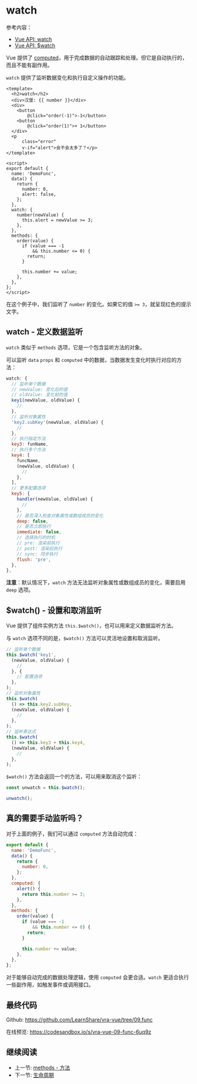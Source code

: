 # watch

参考内容：

+ [Vue API: watch](https://v3.cn.vuejs.org/api/options-data.html#watch)
+ [Vue API: $watch](https://v3.cn.vuejs.org/api/instance-methods.html#watch)

Vue 提供了 [computed](../data/computed)，用于完成数据的自动跟踪和处理。但它是自动执行的，而且不能有副作用。

`watch` 提供了监听数据变化和执行自定义操作的功能。

```vue
<template>
  <h2>watch</h2>
  <div>汉堡: {{ number }}</div>
  <div>
    <button
        @click="order(-1)">-1</button>
    <button
        @click="order(1)">+ 1</button>
  </div>
  <p
      class="error"
      v-if="alert">会不会太多了？</p>
</template>

<script>
export default {
  name: 'DemoFunc',
  data() {
    return {
      number: 0,
      alert: false,
    };
  },
  watch: {
    number(newValue) {
      this.alert = newValue >= 3;
    },
  },
  methods: {
    order(value) {
      if (value === -1
          && this.number <= 0) {
        return;
      }

      this.number += value;
    },
  },
};
</script>
```

在这个例子中，我们监听了 `number` 的变化。如果它的值 `>= 3`，就呈现红色的提示文字。

## watch - 定义数据监听

`watch` 类似于 `methods` 选项，它是一个包含监听方法的对象。

可以监听 `data` `props` 和 `computed` 中的数据，当数据发生变化时执行对应的方法：

```js
watch: {
  // 监听单个数据
  // newValue: 变化后的值
  // oldValue: 变化前的值
  key1(newValue, oldValue) {
    //
  },
  // 监听对象属性
  'key2.subKey'(newValue, oldValue) {
    //
  },
  // 执行指定方法
  key3: funName,
  // 执行多个方法
  key4: [
    funcName,
    (newValue, oldValue) {
      //
    },
  ],
  // 更多配置选项
  key5: {
    handler(newValue, oldValue) {
      //
    },
    // 是否深入检查对象属性或数组成员的变化
    deep: false,
    // 是否立即执行
    immediate: false,
    // 选择执行的时机
    // pre: 渲染前执行
    // post: 渲染后执行
    // sync: 同步执行
    flush: 'pre',
  },
},
```

**注意**：默认情况下，`watch` 方法无法监听对象属性或数组成员的变化，需要启用 `deep` 选项。

## $watch() - 设置和取消监听

Vue 提供了组件实例方法 `this.$watch()`，也可以用来定义数据监听方法。

与 `watch` 选项不同的是，`$watch()` 方法可以灵活地设置和取消监听。

```js
// 监听单个数据
this.$watch('key1',
  (newValue, oldValue) {
    //
  }, {
    // 配置选项
  },
);
// 监听对象属性
this.$watch(
  () => this.key2.subKey,
  (newValue, oldValue) {
    //
  },
);
// 监听表达式
this.$watch(
  () => this.key3 + this.key4,
  (newValue, oldValue) {
    //
  },
);
```

`$watch()` 方法会返回一个的方法，可以用来取消这个监听：

```js
const unwatch = this.$watch();

unwatch();
```

## 真的需要手动监听吗？

对于上面的例子，我们可以通过 `computed` 方法自动完成：

```js
export default {
  name: 'DemoFunc',
  data() {
    return {
      number: 0,
    };
  },
  computed: {
    alert() {
      return this.number >= 3;
    },
  },
  methods: {
    order(value) {
      if (value === -1
          && this.number <= 0) {
        return;
      }

      this.number += value;
    },
  },
};
```

对于能够自动完成的数据处理逻辑，使用 `computed` 会更合适。`watch` 更适合执行一些副作用，如触发事件或调用接口。

## 最终代码

Github: <https://github.com/LearnShare/vra-vue/tree/09.func>

在线预览: <https://codesandbox.io/s/vra-vue-09-func-6uq9z>

## 继续阅读

+ 上一节: [methods - 方法](./methods.md)
+ 下一节: [生命周期](./lifecycle.md)
